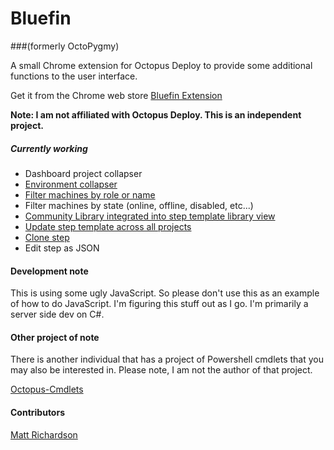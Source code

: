 # Bluefin
###(formerly OctoPygmy)

A small Chrome extension for Octopus Deploy to provide some additional functions to the user interface.

Get it from the Chrome web store [Bluefin Extension]

**Note: I am not affiliated with Octopus Deploy. This is an independent project.**

##### Currently working
 - Dashboard project collapser
 - [Environment collapser]
 - [Filter machines by role or name]
 - Filter machines by state (online, offline, disabled, etc...)
 - [Community Library integrated into step template library view]
 - [Update step template across all projects]
 - [Clone step]
 - Edit step as JSON
 
#### Development note
This is using some ugly JavaScript. So please don't use this as an example of how to do JavaScript. I'm figuring this stuff out as I go. I'm primarily a server side dev on C#.
 
#### Other project of note

There is another individual that has a project of Powershell cmdlets that you may also be interested in. Please note, I am not the author of that project.

[Octopus-Cmdlets]

#### Contributors

[Matt Richardson]

[Bluefin Extension]:https://chrome.google.com/webstore/detail/octopygmy/gmnfhfdbcadjmpoigffmoondjhblabom?hl=en-US&gl=US
[Octopus-Cmdlets]:https://github.com/Swoogan/Octopus-Cmdlets
[Update step template across all projects]:https://octopusdeploy.uservoice.com/forums/170787-general/suggestions/6072178-when-updating-a-step-template-update-across-all
[Environment Collapser]:https://octopusdeploy.uservoice.com/forums/170787-general/suggestions/6150522-collapsible-environment-tabs
[Filter machines by role or name]:https://octopusdeploy.uservoice.com/forums/170787-general/suggestions/6697488-filter-machines-by-role-and-or-name
[Community Library integrated into step template library view]:https://octopusdeploy.uservoice.com/forums/170787-general/suggestions/6994715-tighter-integration-between-step-templates-and-com
[Clone step]:https://octopusdeploy.uservoice.com/forums/170787-general/suggestions/6470009-cloning-of-steps
[Matt Richardson]:https://github.com/matt-richardson